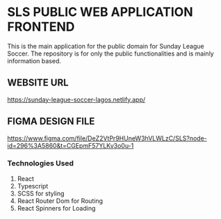 # SLS PUBLIC WEB APPLICATION FRONTEND

This is the main application for the public domain for Sunday League Soccer. The repository is for only the public functionalities and is mainly information based.

## WEBSITE URL

https://sunday-league-soccer-lagos.netlify.app/

## FIGMA DESIGN FILE

https://www.figma.com/file/DeZ2VtPr9HUneW3hVLWLzC/SLS?node-id=296%3A5860&t=CGEpmF57YLKv3o0u-1

### Technologies Used

1. React
2. Typescript
3. SCSS for styling
4. React Router Dom for Routing
5. React Spinners for Loading
